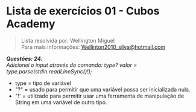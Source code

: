 # Lista de exercícios 01 - Cubos Academy 
> Lista resolvida por: Wellington Miguel     
> Para mais informações: Wellinton2010_silva@hotmail.com      

**_Questões: 24._**       
_Adicionei o input através do comando:_
_type? valor = type.parse(stdin.readLineSync()!);_
- type = tipo de variável
- "?" = usado para permitir que uma variável possa ser inicializada nula.
- "!' = utilizado para permitir usar uma ferramenta de manipulação de String em uma variável de outro tipo.
